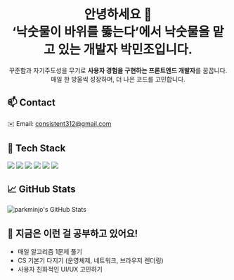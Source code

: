 <h1 align="center">안녕하세요 👋<br/> ‘낙숫물이 바위를 뚫는다’에서 낙숫물을 맡고 있는 개발자 박민조입니다.</h1>
<p align="center">
  꾸준함과 자기주도성을 무기로 <strong>사용자 경험을 구현하는 프론트엔드 개발자</strong>를 꿈꿉니다.<br/>
  매일 한 방울씩 성장하며, 더 나은 코드를 고민합니다.
</p>

## 📫 Contact
✉️ Email: consistent312@gmail.com

## 🧰 Tech Stack
<p>
  <img src="https://img.shields.io/badge/React-61DAFB?style=flat-square&logo=React&logoColor=black"/>
  <img src="https://img.shields.io/badge/Next.js-000000?style=flat-square&logo=Next.js&logoColor=white"/>  
  <img src="https://img.shields.io/badge/TypeScript-3178C6?style=flat-square&logo=TypeScript&logoColor=white"/>
  <img src="https://img.shields.io/badge/JavaScript-F7DF1E?style=flat-square&logo=JavaScript&logoColor=black"/>
  <img src="https://img.shields.io/badge/HTML-E34F26?style=flat-square&logo=HTML5&logoColor=white"/>
  <img src="https://img.shields.io/badge/CSS-1572B6?style=flat-square&logo=CSS3&logoColor=white"/>
</p>

## 📈 GitHub Stats
![parkminjo's GitHub Stats](https://github-readme-stats.vercel.app/api?username=parkminjo&show_icons=true&hide_border=true&title_color=004386&icon_color=004386)

## 🌱 지금은 이런 걸 공부하고 있어요!
- 매일 알고리즘 1문제 풀기
- CS 기본기 다지기 (운영체제, 네트워크, 브라우저 렌더링)
- 사용자 친화적인 UI/UX 고민하기

